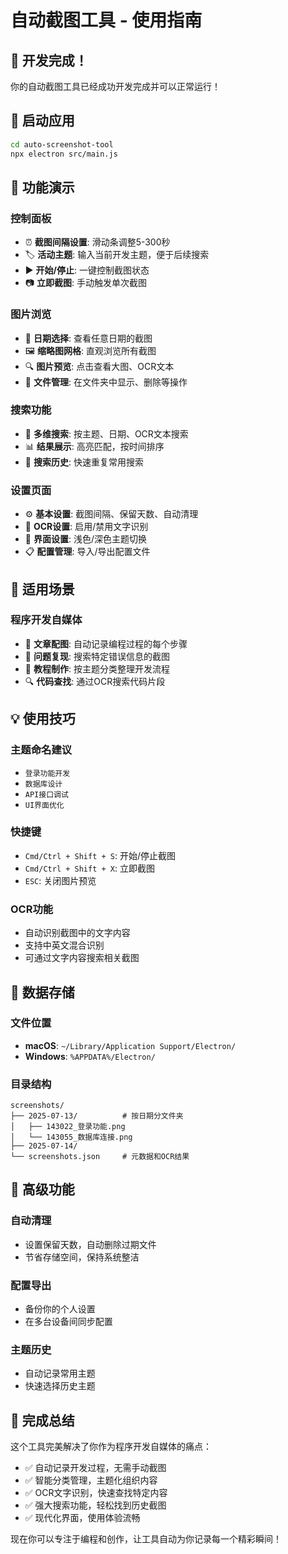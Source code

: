# 自动截图工具 - 使用指南

## 🎉 开发完成！

你的自动截图工具已经成功开发完成并可以正常运行！

## 🚀 启动应用

```bash
cd auto-screenshot-tool
npx electron src/main.js
```

## 📱 功能演示

### 控制面板
- ⏰ **截图间隔设置**: 滑动条调整5-300秒
- 🏷️ **活动主题**: 输入当前开发主题，便于后续搜索
- ▶️ **开始/停止**: 一键控制截图状态
- 📷 **立即截图**: 手动触发单次截图

### 图片浏览
- 📅 **日期选择**: 查看任意日期的截图
- 🖼️ **缩略图网格**: 直观浏览所有截图
- 🔍 **图片预览**: 点击查看大图、OCR文本
- 📂 **文件管理**: 在文件夹中显示、删除等操作

### 搜索功能
- 🔎 **多维搜索**: 按主题、日期、OCR文本搜索
- 📊 **结果展示**: 高亮匹配，按时间排序
- 💾 **搜索历史**: 快速重复常用搜索

### 设置页面
- ⚙️ **基本设置**: 截图间隔、保留天数、自动清理
- 🤖 **OCR设置**: 启用/禁用文字识别
- 🎨 **界面设置**: 浅色/深色主题切换
- 📋 **配置管理**: 导入/导出配置文件

## 🎯 适用场景

### 程序开发自媒体
- 📝 **文章配图**: 自动记录编程过程的每个步骤
- 🐛 **问题复现**: 搜索特定错误信息的截图
- 📖 **教程制作**: 按主题分类整理开发流程
- 🔍 **代码查找**: 通过OCR搜索代码片段

## 💡 使用技巧

### 主题命名建议
- `登录功能开发`
- `数据库设计`
- `API接口调试`
- `UI界面优化`

### 快捷键
- `Cmd/Ctrl + Shift + S`: 开始/停止截图
- `Cmd/Ctrl + Shift + X`: 立即截图
- `ESC`: 关闭图片预览

### OCR功能
- 自动识别截图中的文字内容
- 支持中英文混合识别
- 可通过文字内容搜索相关截图

## 📁 数据存储

### 文件位置
- **macOS**: `~/Library/Application Support/Electron/`
- **Windows**: `%APPDATA%/Electron/`

### 目录结构
```
screenshots/
├── 2025-07-13/          # 按日期分文件夹
│   ├── 143022_登录功能.png
│   └── 143055_数据库连接.png
├── 2025-07-14/
└── screenshots.json     # 元数据和OCR结果
```

## 🔧 高级功能

### 自动清理
- 设置保留天数，自动删除过期文件
- 节省存储空间，保持系统整洁

### 配置导出
- 备份你的个人设置
- 在多台设备间同步配置

### 主题历史
- 自动记录常用主题
- 快速选择历史主题

## 🎊 完成总结

这个工具完美解决了你作为程序开发自媒体的痛点：
- ✅ 自动记录开发过程，无需手动截图
- ✅ 智能分类管理，主题化组织内容
- ✅ OCR文字识别，快速查找特定内容
- ✅ 强大搜索功能，轻松找到历史截图
- ✅ 现代化界面，使用体验流畅

现在你可以专注于编程和创作，让工具自动为你记录每一个精彩瞬间！